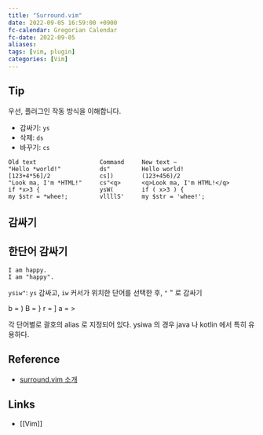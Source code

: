 ```yaml
---
title: "Surround.vim"
date: 2022-09-05 16:59:00 +0900
fc-calendar: Gregorian Calendar
fc-date: 2022-09-05
aliases: 
tags: [vim, plugin]
categories: [Vim]
---
```


## Tip

우선, 플러그인 작동 방식을 이해합니다.

- 감싸기: `ys`
- 삭제: `ds`
- 바꾸기: `cs`

```text
Old text                  Command     New text ~
"Hello *world!"           ds"         Hello world!
[123+4*56]/2              cs])        (123+456)/2
"Look ma, I'm *HTML!"     cs"<q>      <q>Look ma, I'm HTML!</q>
if *x>3 {                 ysW(        if ( x>3 ) {
my $str = *whee!;         vllllS'     my $str = 'whee!';
```

## 감싸기

## 한단어 감싸기

```test
I am happy.
I am "happy".
```

`ysiw"`: `ys` 감싸고, `iw` 커서가 위치한 단어를 선택한 후, `"` " 로 감싸기

b = )
B = }
r = ]
a = >

각 단어별로 괄호의 alias 로 지정되어 있다. ysiwa 의 경우 java 나 kotlin 에서 특히 유용하다.

## Reference

- [surround.vim 소개](https://forteleaf.tistory.com/entry/VIM-Surroundvim-사용하기)

## Links

- [[Vim]]
